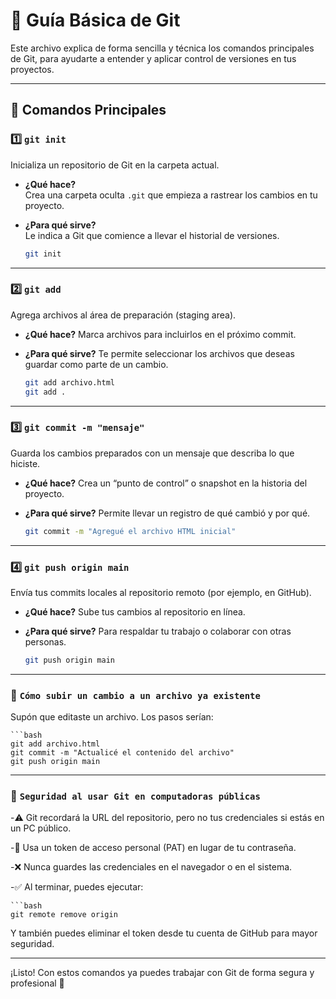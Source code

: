 # 📘 Guía Básica de Git

Este archivo explica de forma sencilla y técnica los comandos principales de Git, para ayudarte a entender y aplicar control de versiones en tus proyectos.

---

## 🔧 Comandos Principales

### 1️⃣ `git init`
Inicializa un repositorio de Git en la carpeta actual.

- **¿Qué hace?**  
  Crea una carpeta oculta `.git` que empieza a rastrear los cambios en tu proyecto.

- **¿Para qué sirve?**  
  Le indica a Git que comience a llevar el historial de versiones.

    ```bash
    git init

---

### 2️⃣ `git add`
Agrega archivos al área de preparación (staging area).

- **¿Qué hace?**
  Marca archivos para incluirlos en el próximo commit.

- **¿Para qué sirve?**
  Te permite seleccionar los archivos que deseas guardar como parte de un cambio.

    ```bash
    git add archivo.html
    git add .

---

### 3️⃣ `git commit -m "mensaje"`
Guarda los cambios preparados con un mensaje que describa lo que hiciste.

- **¿Qué hace?**
  Crea un “punto de control” o snapshot en la historia del proyecto.

- **¿Para qué sirve?**
  Permite llevar un registro de qué cambió y por qué.

    ```bash
    git commit -m "Agregué el archivo HTML inicial"

---

### 4️⃣ `git push origin main`
Envía tus commits locales al repositorio remoto (por ejemplo, en GitHub).

- **¿Qué hace?**
  Sube tus cambios al repositorio en línea.

- **¿Para qué sirve?**
  Para respaldar tu trabajo o colaborar con otras personas.

    ```bash
    git push origin main

---

### 🔄 `Cómo subir un cambio a un archivo ya existente`
Supón que editaste un archivo. Los pasos serían:

    ```bash
    git add archivo.html
    git commit -m "Actualicé el contenido del archivo"
    git push origin main

---

### 🔐 `Seguridad al usar Git en computadoras públicas`
-⚠️ Git recordará la URL del repositorio, pero no tus credenciales si estás en un PC público.

-🔑 Usa un token de acceso personal (PAT) en lugar de tu contraseña.

-❌ Nunca guardes las credenciales en el navegador o en el sistema.

-✅ Al terminar, puedes ejecutar:

    ```bash
    git remote remove origin

Y también puedes eliminar el token desde tu cuenta de GitHub para mayor seguridad.

---

¡Listo! Con estos comandos ya puedes trabajar con Git de forma segura y profesional 🚀